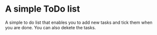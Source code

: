 # A simple ToDo list
 A simple to do list that enables you to add new tasks and tick them when you are done. You can also dekete the tasks.
